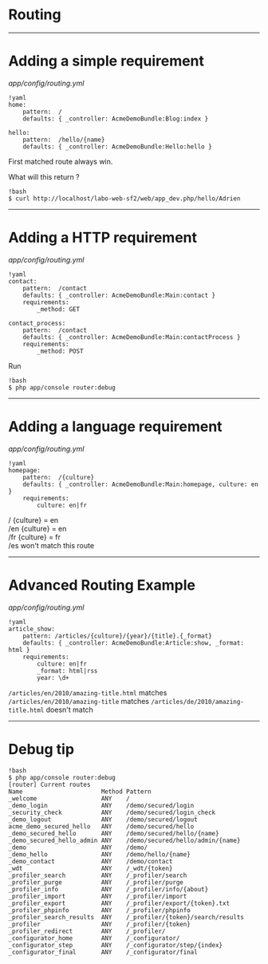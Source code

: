 # Routing

---

# Adding a simple requirement

*app/config/routing.yml*

    !yaml
    home:
        pattern:  /
        defaults: { _controller: AcmeDemoBundle:Blog:index }

    hello:
        pattern:  /hello/{name}
        defaults: { _controller: AcmeDemoBundle:Hello:hello }

First matched route always win.  

What will this return ?

    !bash
    $ curl http://localhost/labo-web-sf2/web/app_dev.php/hello/Adrien

---

# Adding a HTTP requirement

*app/config/routing.yml*

    !yaml
    contact:
        pattern:  /contact
        defaults: { _controller: AcmeDemoBundle:Main:contact }
        requirements:
            _method: GET

    contact_process:
        pattern:  /contact
        defaults: { _controller: AcmeDemoBundle:Main:contactProcess }
        requirements:
            _method: POST

Run

    !bash
    $ php app/console router:debug

---

# Adding a language requirement

*app/config/routing.yml*

    !yaml
    homepage:
        pattern:  /{culture}
        defaults: { _controller: AcmeDemoBundle:Main:homepage, culture: en }
        requirements:
            culture: en|fr

/   {culture} = en  
/en {culture} = en  
/fr {culture} = fr  
/es won't match this route  

---

# Advanced Routing Example

*app/config/routing.yml*

    !yaml
    article_show:
        pattern: /articles/{culture}/{year}/{title}.{_format}
        defaults: { _controller: AcmeDemoBundle:Article:show, _format: html }
        requirements:
            culture: en|fr
            _format: html|rss
            year: \d+

`/articles/en/2010/amazing-title.html` matches
`/articles/en/2010/amazing-title` matches
`/articles/de/2010/amazing-title.html` doesn't match

---

# Debug tip

    !bash
    $ php app/console router:debug
    [router] Current routes
    Name                      Method Pattern
    _welcome                  ANY    /
    _demo_login               ANY    /demo/secured/login
    _security_check           ANY    /demo/secured/login_check
    _demo_logout              ANY    /demo/secured/logout
    acme_demo_secured_hello   ANY    /demo/secured/hello
    _demo_secured_hello       ANY    /demo/secured/hello/{name}
    _demo_secured_hello_admin ANY    /demo/secured/hello/admin/{name}
    _demo                     ANY    /demo/
    _demo_hello               ANY    /demo/hello/{name}
    _demo_contact             ANY    /demo/contact
    _wdt                      ANY    /_wdt/{token}
    _profiler_search          ANY    /_profiler/search
    _profiler_purge           ANY    /_profiler/purge
    _profiler_info            ANY    /_profiler/info/{about}
    _profiler_import          ANY    /_profiler/import
    _profiler_export          ANY    /_profiler/export/{token}.txt
    _profiler_phpinfo         ANY    /_profiler/phpinfo
    _profiler_search_results  ANY    /_profiler/{token}/search/results
    _profiler                 ANY    /_profiler/{token}
    _profiler_redirect        ANY    /_profiler/
    _configurator_home        ANY    /_configurator/
    _configurator_step        ANY    /_configurator/step/{index}
    _configurator_final       ANY    /_configurator/final
